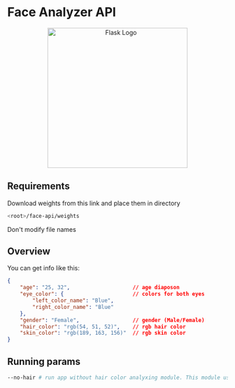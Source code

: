 # Face Analyzer API

<p align="center">
  <a href="https://flask.palletsprojects.com/en/2.2.x/" target="blank"><img src="https://upload.wikimedia.org/wikipedia/commons/3/3c/Flask_logo.svg" width="320" alt="Flask Logo" /></a>
</p>

## Requirements

Download weights from <a src="https://drive.google.com/drive/folders/1FwiRTeY5_8x1smFizQ4h7PCTx8shcF_l?usp=sharing">this link</a> and place them in directory

```bash
<root>/face-api/weights
```

Don't modify file names

## Overview

You can get info like this:

```json
{
    "age": "25, 32",                    // age diaposon
    "eye_color": {                      // colors for both eyes
        "left_color_name": "Blue",
        "right_color_name": "Blue"
    },
    "gender": "Female",                 // gender (Male/Female)
    "hair_color": "rgb(54, 51, 52)",    // rgb hair color
    "skin_color": "rgb(189, 163, 156)"  // rgb skin color
}
```

## Running params

```bash
--no-hair # run app without hair color analyxing module. This module uses heavy libraries that requires 1.2Gb of free RAM
```
